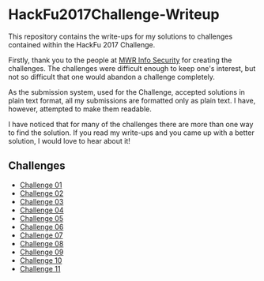 # HackFu2017Challenge-Writeup
This repository contains the write-ups for my solutions to challenges contained within the  HackFu 2017 Challenge.

Firstly, thank you to the people at [MWR Info Security](https://hackfu.mwrinfosecurity.com/) for creating the challenges.
The challenges were difficult enough to keep one's interest, but not so difficult that one would abandon a challenge completely.

As the submission system, used for the Challenge, accepted solutions in plain text format, all my submissions are formatted only as plain text. I have, however, attempted to make them readable.

I have noticed that for many of the challenges there are more than one way to find the solution.
If you read my write-ups and you came up with a better solution, I would love to hear about it!

## Challenges
- [Challenge 01](https://github.com/NicolaasWeideman/HackFu2017Challenge-Writeup/blob/master/challenge_writeups/challenge_01.txt)
- [Challenge 02](https://github.com/NicolaasWeideman/HackFu2017Challenge-Writeup/blob/master/challenge_writeups/challenge_02.txt)
- [Challenge 03](https://github.com/NicolaasWeideman/HackFu2017Challenge-Writeup/blob/master/challenge_writeups/challenge_03.txt)
- [Challenge 04](https://github.com/NicolaasWeideman/HackFu2017Challenge-Writeup/blob/master/challenge_writeups/challenge_04.txt)
- [Challenge 05](https://github.com/NicolaasWeideman/HackFu2017Challenge-Writeup/blob/master/challenge_writeups/challenge_05.txt)
- [Challenge 06](https://github.com/NicolaasWeideman/HackFu2017Challenge-Writeup/blob/master/challenge_writeups/challenge_06.txt)
- [Challenge 07](https://github.com/NicolaasWeideman/HackFu2017Challenge-Writeup/blob/master/challenge_writeups/challenge_07.txt)
- [Challenge 08](https://github.com/NicolaasWeideman/HackFu2017Challenge-Writeup/blob/master/challenge_writeups/challenge_08.txt)
- [Challenge 09](https://github.com/NicolaasWeideman/HackFu2017Challenge-Writeup/blob/master/challenge_writeups/challenge_09.txt)
- [Challenge 10](https://github.com/NicolaasWeideman/HackFu2017Challenge-Writeup/blob/master/challenge_writeups/challenge_10.txt)
- [Challenge 11](https://github.com/NicolaasWeideman/HackFu2017Challenge-Writeup/blob/master/challenge_writeups/challenge_11.txt)

